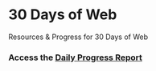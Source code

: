 # 30 Days of Web

Resources & Progress for 30 Days of Web

### Access the [**Daily Progress Report**](https://docs.google.com/spreadsheets/d/1npPMZsFsX25TZTVffLQLzOqvBFyjwIHQNbFNtZoav-Q/edit?usp=sharing)
